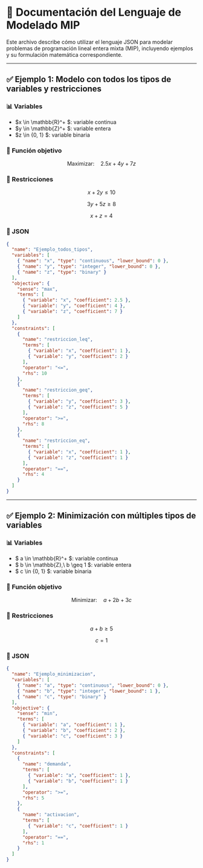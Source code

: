 # 🧮 Documentación del Lenguaje de Modelado MIP

Este archivo describe cómo utilizar el lenguaje JSON para modelar problemas de programación lineal entera mixta (MIP), incluyendo ejemplos y su formulación matemática correspondiente.

---

## ✅ Ejemplo 1: Modelo con todos los tipos de variables y restricciones

### 📊 Variables
- $x \in \mathbb{R}^+ $: variable continua
- $y \in \mathbb{Z}^+ $: variable entera
- $z \in \{0, 1\} $: variable binaria

### 🎯 Función objetivo

$$
\text{Maximizar:} \quad 2.5x + 4y + 7z
$$

### 📏 Restricciones

$$
x + 2y \leq 10
$$

$$
3y + 5z \geq 8
$$

$$
x + z = 4
$$

### 🔣 JSON

```json
{
  "name": "Ejemplo_todos_tipos",
  "variables": [
    { "name": "x", "type": "continuous", "lower_bound": 0 },
    { "name": "y", "type": "integer", "lower_bound": 0 },
    { "name": "z", "type": "binary" }
  ],
  "objective": {
    "sense": "max",
    "terms": [
      { "variable": "x", "coefficient": 2.5 },
      { "variable": "y", "coefficient": 4 },
      { "variable": "z", "coefficient": 7 }
    ]
  },
  "constraints": [
    {
      "name": "restriccion_leq",
      "terms": [
        { "variable": "x", "coefficient": 1 },
        { "variable": "y", "coefficient": 2 }
      ],
      "operator": "<=",
      "rhs": 10
    },
    {
      "name": "restriccion_geq",
      "terms": [
        { "variable": "y", "coefficient": 3 },
        { "variable": "z", "coefficient": 5 }
      ],
      "operator": ">=",
      "rhs": 8
    },
    {
      "name": "restriccion_eq",
      "terms": [
        { "variable": "x", "coefficient": 1 },
        { "variable": "z", "coefficient": 1 }
      ],
      "operator": "==",
      "rhs": 4
    }
  ]
}
```

---

## ✅ Ejemplo 2: Minimización con múltiples tipos de variables

### 📊 Variables
- $ a \in \mathbb{R}^+ $: variable continua
- $ b \in \mathbb{Z},\ b \geq 1 $: variable entera
- $ c \in \{0, 1\} $: variable binaria

### 🎯 Función objetivo

$$
\text{Minimizar:} \quad a + 2b + 3c
$$

### 📏 Restricciones

$$
a + b \geq 5
$$

$$
c = 1
$$

### 🔣 JSON

```json
{
  "name": "Ejemplo_minimizacion",
  "variables": [
    { "name": "a", "type": "continuous", "lower_bound": 0 },
    { "name": "b", "type": "integer", "lower_bound": 1 },
    { "name": "c", "type": "binary" }
  ],
  "objective": {
    "sense": "min",
    "terms": [
      { "variable": "a", "coefficient": 1 },
      { "variable": "b", "coefficient": 2 },
      { "variable": "c", "coefficient": 3 }
    ]
  },
  "constraints": [
    {
      "name": "demanda",
      "terms": [
        { "variable": "a", "coefficient": 1 },
        { "variable": "b", "coefficient": 1 }
      ],
      "operator": ">=",
      "rhs": 5
    },
    {
      "name": "activacion",
      "terms": [
        { "variable": "c", "coefficient": 1 }
      ],
      "operator": "==",
      "rhs": 1
    }
  ]
}
```
